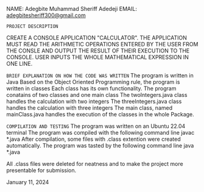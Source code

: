 NAME: Adegbite Muhammad Sheriff Adedeji
EMAIL: adegbitesheriff300@gmail.com

```PROJECT DESCRIPTION```

CREATE A CONSOLE APPLICATION "CALCULATOR".
THE APPLICATION MUST READ THE ARITHMETIC OPERATIONS ENTERED BY THE USER FROM THE CONSLE AND OUTPUT THE RESULT OF THEIR EXECUTION TO THE CONSOLE.
USER INPUTS THE WHOLE MATHEMATICAL EXPRESSION IN ONE LINE.

```BRIEF EXPLANATION ON HOW THE CODE WAS WRITTEN```
The program is written in Java
Based on the Object Oriented Programming rule, the program is written in classes
Each class has its own functionality.
The program conatains of two classes and one main class
The twoIntegers.java class handles the calculation with two integers
The threeIntegers.java class handles the calculation with three integers
The main class, named mainClass.java handles the execution of the classes in the whole Package.

```COMPILATION AND TESTING```
The program was written on an Ubuntu 22.04 terminal
The program was compiled with the following command line
javac *.java
After compilation, some files with .class extention were created automatically.
The program was tasted by the following command line
java *.java

All .class files were deleted for neatness and to make the project more presentable for submission.



January 11, 2024
